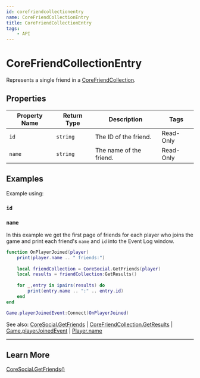 ```yaml
---
id: corefriendcollectionentry
name: CoreFriendCollectionEntry
title: CoreFriendCollectionEntry
tags:
    - API
---
```


# CoreFriendCollectionEntry

Represents a single friend in a [CoreFriendCollection](corefriendcollection.md).

## Properties

| Property Name | Return Type | Description | Tags |
| -------- | ----------- | ----------- | ---- |
| `id` | `string` | The ID of the friend. | Read-Only |
| `name` | `string` | The name of the friend. | Read-Only |

## Examples

Example using:

### `id`

### `name`

In this example we get the first page of friends for each player who joins the game and print each friend's `name` and `id` into the Event Log window.

```lua
function OnPlayerJoined(player)
    print(player.name .. " friends:")
    
    local friendCollection = CoreSocial.GetFriends(player)
    local results = friendCollection:GetResults()
    
    for _,entry in ipairs(results) do
        print(entry.name .. ":" .. entry.id)
    end
end

Game.playerJoinedEvent:Connect(OnPlayerJoined)
```

See also: [CoreSocial.GetFriends](coresocial.md) | [CoreFriendCollection.GetResults](corefriendcollection.md) | [Game.playerJoinedEvent](game.md) | [Player.name](player.md)

---

## Learn More

[CoreSocial.GetFriends()](coresocial.md)
